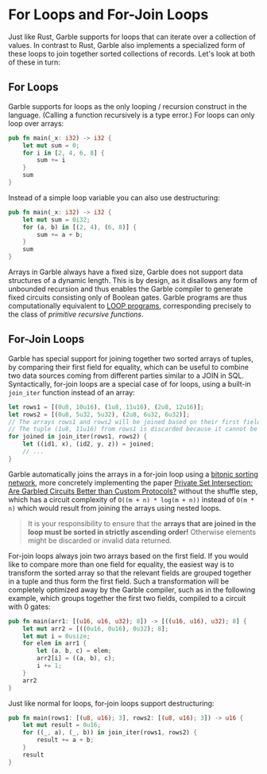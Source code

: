 # For Loops and For-Join Loops

Just like Rust, Garble supports for loops that can iterate over a collection of values. In contrast to Rust, Garble also implements a specialized form of these loops to join together sorted collections of records. Let's look at both of these in turn:

## For Loops

Garble supports for loops as the only looping / recursion construct in the language. (Calling a function recursively is a type error.) For loops can only loop over arrays:

```rust
pub fn main(_x: i32) -> i32 {
    let mut sum = 0;
    for i in [2, 4, 6, 8] {
        sum += i
    }
    sum
}
```

Instead of a simple loop variable you can also use destructuring:

```rust
pub fn main(_x: i32) -> i32 {
    let mut sum = 0i32;
    for (a, b) in [(2, 4), (6, 8)] {
        sum += a + b;
    }
    sum
}
```

Arrays in Garble always have a fixed size, Garble does not support data structures of a dynamic length. This is by design, as it disallows any form of unbounded recursion and thus enables the Garble compiler to generate fixed circuits consisting only of Boolean gates. Garble programs are thus computationally equivalent to [LOOP programs](<https://en.wikipedia.org/wiki/LOOP_(programming_language)>), corresponding precisely to the class of _primitive recursive functions_.

## For-Join Loops

Garble has special support for joining together two sorted arrays of tuples, by comparing their first field for equality, which can be useful to combine two data sources coming from different parties similar to a JOIN in SQL. Syntactically, for-join loops are a special case of for loops, using a built-in `join_iter` function instead of an array:

```rust
let rows1 = [(0u8, 10u16), (1u8, 11u16), (2u8, 12u16)];
let rows2 = [(0u8, 5u32, 5u32), (2u8, 6u32, 6u32)];
// The arrays rows1 and rows2 will be joined based on their first field, which is of type u8.
// The tuple (1u8, 11u16) from rows1 is discarded because it cannot be joined with rows2.
for joined in join_iter(rows1, rows2) {
    let ((id1, x), (id2, y, z)) = joined;
    // ...
}
```

Garble automatically joins the arrays in a for-join loop using a [bitonic sorting network](https://en.wikipedia.org/wiki/Bitonic_sorter), more concretely implementing the paper [Private Set Intersection:
Are Garbled Circuits Better than Custom Protocols?](https://www.ndss-symposium.org/wp-content/uploads/2017/09/06_4.pdf) without the shuffle step, which has a circuit complexity of `O((m + n) * log(m + n))` instead of `O(m * n)` which would result from joining the arrays using nested loops.

> It is your responsibility to ensure that the **arrays that are joined in the loop must be sorted in strictly ascending order!** Otherwise elements might be discarded or invalid data returned.

For-join loops always join two arrays based on the first field. If you would like to compare more than one field for equality, the easiest way is to transform the sorted array so that the relevant fields are grouped together in a tuple and thus form the first field. Such a transformation will be completely optimized away by the Garble compiler, such as in the following example, which groups together the first two fields, compiled to a circuit with 0 gates:

```rust
pub fn main(arr1: [(u16, u16, u32); 8]) -> [((u16, u16), u32); 8] {
    let mut arr2 = [((0u16, 0u16), 0u32); 8];
    let mut i = 0usize;
    for elem in arr1 {
        let (a, b, c) = elem;
        arr2[i] = ((a, b), c);
        i += 1;
    }
    arr2
}
```

Just like normal for loops, for-join loops support destructuring:

```rust
pub fn main(rows1: [(u8, u16); 3], rows2: [(u8, u16); 3]) -> u16 {
    let mut result = 0u16;
    for ((_, a), (_, b)) in join_iter(rows1, rows2) {
        result += a + b;
    }
    result
}
```
